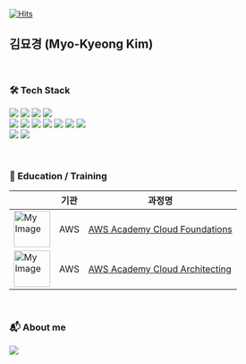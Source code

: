 
[![Hits](https://hits.seeyoufarm.com/api/count/incr/badge.svg?url=https%3A%2F%2Fgithub.com%2Fdata04190&count_bg=%2379C83D&title_bg=%23555555&icon=&icon_color=%23E7E7E7&title=hits&edge_flat=false)](https://hits.seeyoufarm.com)

## 김묘경 (Myo-Kyeong Kim)
<br>

### 🛠 Tech Stack
<p>

<img src="https://img.shields.io/badge/amazonaws-232F3E?style=for-the-badge&logo=amazonaws&logoColor=white"> 
<img src="https://img.shields.io/badge/googlecloud-4285F4?style=for-the-badge&logo=googlecloud&logoColor=white"> 
<img src="https://img.shields.io/badge/linux-FCC624?style=for-the-badge&logo=linux&logoColor=black"> 
<img src="https://img.shields.io/badge/git-F05032?style=for-the-badge&logo=git&logoColor=white">
<br>
<img src="https://img.shields.io/badge/python-3776AB?style=for-the-badge&logo=python&logoColor=white">
<img src="https://img.shields.io/badge/c-A8B9CC?style=for-the-badge&logo=c&logoColor=white">
<img src="https://img.shields.io/badge/c++-00599C?style=for-the-badge&logo=c%2B%2B&logoColor=white">
<img src="https://img.shields.io/badge/java-007396?style=for-the-badge&logo=java&logoColor=white">
<img src="https://img.shields.io/badge/html5-E34F26?style=for-the-badge&logo=html5&logoColor=white">
<img src="https://img.shields.io/badge/css-1572B6?style=for-the-badge&logo=css3&logoColor=white">
<img src="https://img.shields.io/badge/javascript-F7DF1E?style=for-the-badge&logo=javascript&logoColor=black">
<br>
<img src="https://img.shields.io/badge/mysql-4479A1?style=for-the-badge&logo=mysql&logoColor=white">
<img src="https://img.shields.io/badge/mongoDB-47A248?style=for-the-badge&logo=MongoDB&logoColor=white">

</p>
<br>


### :book: Education / Training

| |기관| 과정명|
|------|---|---|
|<img src="https://user-images.githubusercontent.com/77683645/184191630-5ff08e1c-87a2-4abd-be7b-c90587637adf.png" alt="My Image" width="65">|AWS |<a href = "https://www.credly.com/badges/af95c9be-2729-4636-a009-9d5019a2a784/public_url">AWS Academy Cloud Foundations</a>|
|<img src="https://user-images.githubusercontent.com/77683645/184191630-5ff08e1c-87a2-4abd-be7b-c90587637adf.png" alt="My Image" width="65">|AWS |<a href = "https://www.credly.com/badges/af95c9be-2729-4636-a009-9d5019a2a784/public_url">AWS Academy Cloud Architecting</a>|

<br>

### 📬 About me
<a href="data04190@gmail.com"><img src="https://img.shields.io/badge/Gmail-d14836?style=flat-square&logo=Gmail&logoColor=white&link=data04190@gmail.com"/></a>


<!--
### 🚀 Interests
- Cloud Computing (AWS) 
- 
- 
--!>
